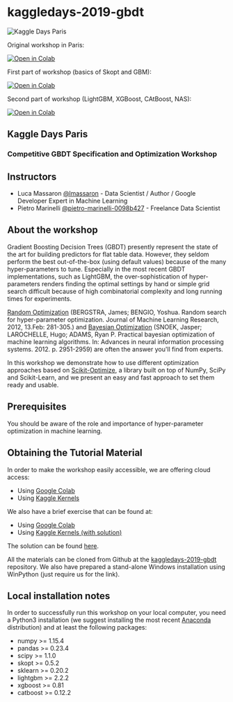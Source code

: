 # kaggledays-2019-gbdt
![Kaggle Days Paris](https://kaggledays.com/wp-content/uploads/sites/2/2018/11/46508555_1939772529664297_1579296553191866368_n-1024x536.png)

Original workshop in Paris:

[![Open in Colab](https://colab.research.google.com/assets/colab-badge.svg)](https://colab.research.google.com/github/lmassaron/kaggledays-2019-gbdt/blob/master/Kaggle%20Days%20Paris%20-%20%20GBDT%20workshop.ipynb)

First part of workshop (basics of Skopt and GBM):

[![Open in Colab](https://colab.research.google.com/assets/colab-badge.svg)](https://colab.research.google.com/github/lmassaron/kaggledays-2019-gbdt/blob/master/skopt_workshop_part1.ipynb)

Second part of workshop (LightGBM, XGBoost, CAtBoost, NAS):

[![Open in Colab](https://colab.research.google.com/assets/colab-badge.svg)](https://colab.research.google.com/github/lmassaron/kaggledays-2019-gbdt/blob/master/skopt_workshop_part2.ipynb)

## Kaggle Days Paris
### Competitive GBDT Specification and Optimization Workshop

## Instructors
* Luca Massaron [@lmassaron](https://www.linkedin.com/in/lmassaron/) - Data Scientist / Author / Google Developer Expert in Machine Learning 
* Pietro Marinelli [@pietro-marinelli-0098b427](https://www.linkedin.com/in/pietro-marinelli-0098b427/) - Freelance Data Scientist

## About the workshop

Gradient Boosting Decision Trees (GBDT) presently represent the state of the art for building predictors for flat table data. However, they seldom perform the best out-of-the-box (using default values) because of the many hyper-parameters to tune. Especially in the most recent GBDT implementations, such as LightGBM, the over-sophistication of hyper-parameters renders finding the optimal settings by hand or simple grid search difficult because of high combinatorial complexity and long running times for experiments. 

[Random Optimization](https://papers.nips.cc/paper/4522-practical-bayesian-optimization-of-machine-learning-algorithms.pdf) (BERGSTRA, James; BENGIO, Yoshua. Random search for hyper-parameter optimization. Journal of Machine Learning Research, 2012, 13.Feb: 281-305.) and [Bayesian Optimization](https://papers.nips.cc/paper/4522-practical-bayesian-optimization-of-machine-learning-algorithms.pdf) (SNOEK, Jasper; LAROCHELLE, Hugo; ADAMS, Ryan P. Practical bayesian optimization of machine learning algorithms. In: Advances in neural information processing systems. 2012. p. 2951-2959) are often the answer you'll find from experts.

In this workshop we demonstrate how to use different optimization approaches based on [Scikit-Optimize](https://github.com/scikit-optimize/scikit-optimize), a library built on top of NumPy, SciPy and Scikit-Learn, and we present an easy and fast approach to set them ready and usable.

## Prerequisites

You should be aware of the role and importance of hyper-parameter optimization in machine learning.  

## Obtaining the Tutorial Material
In order to make the workshop easily accessible, we are offering cloud access:
* Using [Google Colab](https://colab.research.google.com/github/lmassaron/kaggledays-2019-gbdt/blob/master/Kaggle%20Days%20Paris%20-%20%20GBDT%20workshop.ipynb) 
* Using [Kaggle Kernels](https://www.kaggle.com/lucamassaron/kaggle-days-paris-gbdt-workshop)

We also have a brief exercise that can be found at:
* Using [Google Colab](https://colab.research.google.com/github/lmassaron/kaggledays-2019-gbdt/blob/master/Kaggle%20Days%20Paris%20-%20Skopt%20%2B%20CatBoost%20exercise.ipynb)
* Using [Kaggle Kernels (with solution)](https://www.kaggle.com/lucamassaron/kaggle-days-paris-skopt-catboost-solution)

The solution can be found [here](https://github.com/lmassaron/kaggledays-2019-gbdt/blob/master/Kaggle%20Days%20Paris%20-%20Skopt%20%2B%20CatBoost%20solution.ipynb).

All the materials can be cloned from Github at the [kaggledays-2019-gbdt](https://github.com/lmassaron/kaggledays-2019-gbdt) repository. We also have prepared a stand-alone Windows installation using WinPython (just require us for the link).

## Local installation notes

In order to successfully run this workshop on your local computer, you need a Python3 installation (we suggest installing the most recent [Anaconda](https://www.anaconda.com/download/) distribution) and at least the following packages:

* numpy >= 1.15.4
* pandas >= 0.23.4
* scipy >= 1.1.0
* skopt >= 0.5.2
* sklearn >= 0.20.2
* lightgbm >= 2.2.2
* xgboost >= 0.81
* catboost >= 0.12.2
